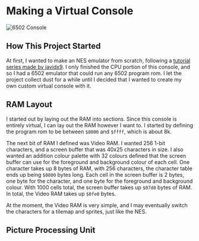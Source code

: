 # Making a Virtual Console
![6502 Console](https://i.imgur.com/jbuofXd.png)

## How This Project Started
At first, I wanted to make an NES emulator from scratch, following a [tutorial series made by javidx9](https://www.youtube.com/watch?v=nViZg02IMQo&list=PLrOv9FMX8xJHqMvSGB_9G9nZZ_4IgteYf). I only finished the CPU portion of this console, and so I had a 6502 emulator that could run any 6502 program rom. I let the project collect dust for a while until I decided that I wanted to create my own custom virtual console with it.

## RAM Layout
I started out by laying out the RAM into sections. Since this console is entirely virtual, I can lay out the RAM however I want to. I started by defining the program rom to be between `$8000` and `$ffff`, which is about 8k. 

The next bit of RAM I defined was Video RAM. I wanted 256 1-bit characters, and a screen buffer that was 40x25 characters in size. I also wanted an addition colour palette with 32 colours defined that the screen buffer can use for the foreground and background colour of each cell. One character takes up 8 bytes of RAM, with 256 characters, the character table ends up being `$0800` bytes long. Each cell in the screen buffer is 2 bytes, one byte for the character, and one byte for the foreground and background colour. With 1000 cells total, the screen buffer takes up `$07d0` bytes of RAM. In total, the Video RAM takes up `$0fe0` bytes.

At the moment, the Video RAM is very simple, and I may eventually switch the characters for a tilemap and sprites, just like the NES.

## Picture Processing Unit

